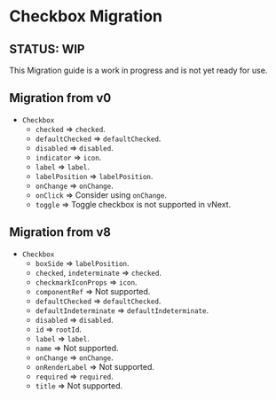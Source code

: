# Checkbox Migration

## STATUS: WIP

This Migration guide is a work in progress and is not yet ready for use.

## Migration from v0

- `Checkbox`
  - `checked` => `checked`.
  - `defaultChecked` => `defaultChecked`.
  - `disabled` => `disabled`.
  - `indicator` => `icon`.
  - `label` => `label`.
  - `labelPosition` => `labelPosition`.
  - `onChange` => `onChange`.
  - `onClick` => Consider using `onChange`.
  - `toggle` => Toggle checkbox is not supported in vNext.

## Migration from v8

- `Checkbox`
  - `boxSide` => `labelPosition`.
  - `checked`, `indeterminate` => `checked`.
  - `checkmarkIconProps` => `icon`.
  - `componentRef` => Not supported.
  - `defaultChecked` => `defaultChecked`.
  - `defaultIndeterminate` => `defaultIndeterminate`.
  - `disabled` => `disabled`.
  - `id` => `rootId`.
  - `label` => `label`.
  - `name` => Not supported.
  - `onChange` => `onChange`.
  - `onRenderLabel` => Not supported.
  - `required` => `required`.
  - `title` => Not supported.
